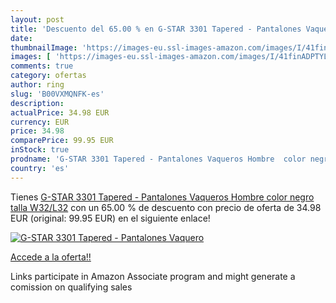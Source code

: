 ```yaml
---
layout: post
title: 'Descuento del 65.00 % en G-STAR 3301 Tapered - Pantalones Vaquero'
date: 
thumbnailImage: 'https://images-eu.ssl-images-amazon.com/images/I/41finADPTYL._SL200_.jpg'
images: [ 'https://images-eu.ssl-images-amazon.com/images/I/41finADPTYL._SL200_.jpg' ]
comments: true
category: ofertas
author: ring
slug: 'B00VXMQNFK-es'
description:
actualPrice: 34.98 EUR
currency: EUR
price: 34.98
comparePrice: 99.95 EUR
inStock: true
prodname: 'G-STAR 3301 Tapered - Pantalones Vaqueros Hombre  color negro  talla W32/L32'
country: 'es'
---
```


Tienes [G-STAR 3301 Tapered - Pantalones Vaqueros Hombre  color negro  talla W32/L32](https://www.amazon.es/dp/B00VXMQNFK/?tag=tolees-21) con un 65.00 % de descuento con precio de oferta de 34.98 EUR (original: 99.95 EUR) en el siguiente enlace!

[![G-STAR 3301 Tapered - Pantalones Vaquero](https://images-eu.ssl-images-amazon.com/images/I/41finADPTYL._SL200_.jpg)](https://www.amazon.es/dp/B00VXMQNFK/?tag=tolees-21)

[Accede a la oferta!!](https://www.amazon.es/dp/B00VXMQNFK/?tag=tolees-21)

Links participate in Amazon Associate program and might generate a comission on qualifying sales


